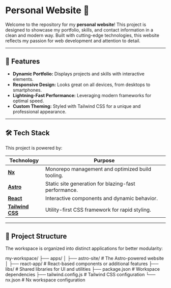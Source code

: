 # Personal Website 🚀

Welcome to the repository for my **personal website**! This project is designed to showcase my portfolio, skills, and contact information in a clean and modern way. Built with cutting-edge technologies, this website reflects my passion for web development and attention to detail.

---

## 🌟 Features

- **Dynamic Portfolio:** Displays projects and skills with interactive elements.
- **Responsive Design:** Looks great on all devices, from desktops to smartphones.
- **Lightning-Fast Performance:** Leveraging modern frameworks for optimal speed.
- **Custom Theming:** Styled with Tailwind CSS for a unique and professional appearance.

---

## 🛠️ Tech Stack

This project is powered by:

| **Technology**     | **Purpose**                                            |
|---------------------|--------------------------------------------------------|
| [**Nx**](https://nx.dev)           | Monorepo management and optimized build tooling.     |
| [**Astro**](https://astro.build)   | Static site generation for blazing-fast performance. |
| [**React**](https://reactjs.org)   | Interactive components and dynamic behavior.        |
| [**Tailwind CSS**](https://tailwindcss.com) | Utility-first CSS framework for rapid styling.    |

---

## 📂 Project Structure

The workspace is organized into distinct applications for better modularity:

my-workspace/
├── apps/
│   ├── astro-site/   # The Astro-powered website
│   ├── react-app/    # React-based components or additional features
├── libs/             # Shared libraries for UI and utilities
├── package.json      # Workspace dependencies
├── tailwind.config.js # Tailwind CSS configuration
└── nx.json           # Nx workspace configuration
